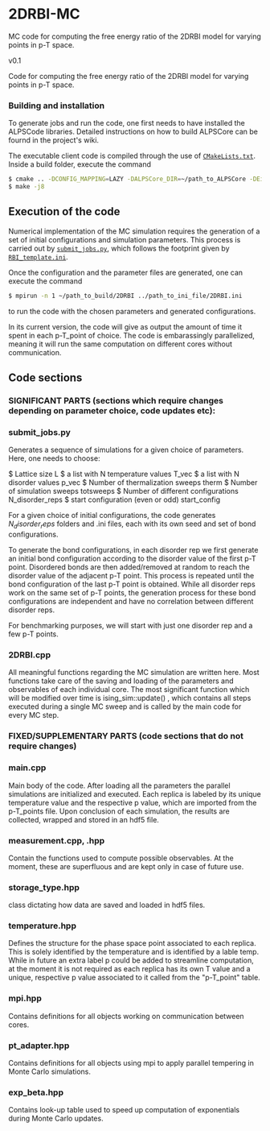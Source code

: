 # 2DRBI-MC
MC code for computing the free energy ratio of the 2DRBI model for varying points in p-T space.


v0.1

Code for computing the free energy ratio of the 2DRBI model for varying points in p-T space.


### Building and installation
To generate jobs and run the code, one first needs to have installed the ALPSCode libraries. Detailed instructions on how to build ALPSCore can be fournd in the
project's wiki.

The executable client code is compiled through the use of [`CMakeLists.txt`](./CMakeLists.txt). Inside  a build folder, execute the command 
```bash
$ cmake .. -DCONFIG_MAPPING=LAZY -DALPSCore_DIR=~/path_to_ALPSCore -DEigen3_DIR=~path_to_eigen3/eigen3
$ make -j8
```

## Execution of the code

Numerical implementation of the MC simulation requires the generation of a set of initial configurations and simulation parameters. This process is carried out by [`submit_jobs.py`](./submit_jobs.py), which follows the footprint given by [`RBI_template.ini`](./RBI_template.ini).

Once the configuration and the parameter files are generated, one can execute the command 
```bash
$ mpirun -n 1 ~/path_to_build/2DRBI ../path_to_ini_file/2DRBI.ini
```
to run the code with the chosen parameters and generated configurations.

In its current version, the code will give as output the amount of time it spent in each p-T_point of choice. 
The code is embarassingly parallelized, meaning it will run the same computation on different cores without communication. 

## Code sections

### SIGNIFICANT PARTS (sections which require changes depending on parameter choice, code updates etc):

### submit_jobs.py
Generates a sequence of simulations for a given choice of parameters. Here, one needs to choose:

$ Lattice size                          L
$ a list with N temperature values	    T_vec
$ a list with N disorder values		    p_vec
$ Number of thermalization sweeps		therm
$ Number of simulation sweeps		    totsweeps
$ Number of different configurations	N_disorder_reps
$ start configuration (even or odd)	    start_config

For a given choice of initial configurations, the code generates $N_disorder_reps$ folders and .ini files, each with its own seed and set of bond configurations.

To generate the bond configurations, in each disorder rep we first generate an initial bond configuration according to the disorder value of the first p-T point. Disordered bonds are then added/removed at random to reach the disorder value of the adjacent p-T point. This process is repeated until the bond configuration of the last p-T point is obtained. 
While all disorder reps work on the same set of p-T points, the generation process for these bond configurations are independent and have no correlation between different disorder reps.

For benchmarking purposes, we will start with just one disorder rep and a few p-T points. 


### 2DRBI.cpp 
All meaningful functions regarding the MC simulation are written here.
Most functions take care of the saving and loading of the parameters and observables of each individual core. The most significant function which will be modified over time is ising_sim::update() , which contains all steps executed during a single MC sweep and is called by the main code for every MC step.


### FIXED/SUPPLEMENTARY PARTS (code sections that do not require changes)

### main.cpp
Main body of the code. After loading all the parameters the parallel simulations are initialized and executed. Each replica is labeled by its unique temperature value and the respective p value, which are imported from the p-T_points file. Upon conclusion of each simulation, the results are collected, wrapped and stored in an hdf5 file. 

### measurement.cpp, .hpp
Contain the functions used to compute possible observables. At the moment, these are superfluous and are kept only in case of future use. 

### storage_type.hpp
class dictating how data are saved and loaded in hdf5 files.

### temperature.hpp 
Defines the structure for the phase space point associated to each replica. This is solely identified by the temperature and is identified by a lable temp. While in future an extra label p could be added to streamline computation, at the moment it is not required as each replica has its own T value and a unique, respective p value associated to it called from the "p-T_point" table.

### mpi.hpp 
Contains definitions for all objects working on communication between cores.

### pt_adapter.hpp
Contains definitions for all objects using mpi to apply parallel tempering in Monte Carlo simulations.

### exp_beta.hpp
Contains look-up table used to speed up computation of exponentials during Monte Carlo updates.
